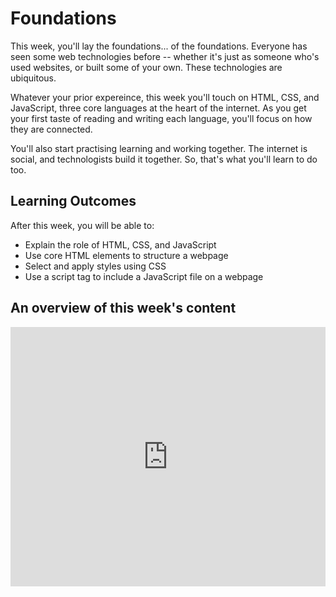 # Foundations

This week, you'll lay the foundations... of the foundations. Everyone has seen some web technologies before -- whether it's just as someone who's used websites, or built some of your own. These technologies are ubiquitous.

Whatever your prior expereince, this week you'll touch on HTML, CSS, and JavaScript, three core languages at the heart of the internet. As you get your first taste of reading and writing each language, you'll focus on how they are connected.

You'll also start practising learning and working together. The internet is social, and technologists build it together. So, that's what you'll learn to do too.

## Learning Outcomes

After this week, you will be able to:

- Explain the role of HTML, CSS, and JavaScript
- Use core HTML elements to structure a webpage
- Select and apply styles using CSS
- Use a script tag to include a JavaScript file on a webpage


## An overview of this week's content

<!-- TODO: replace weekly intro video -->

<div style="position: relative; padding-bottom: 56.25%; height: 0;"><iframe width="100%" height="415" src="https://www.youtube.com/embed/cyphH0b8iL4" title="Linking your CSS" frameborder="0" allow="accelerometer; autoplay; clipboard-write; encrypted-media; gyroscope; picture-in-picture" allowfullscreen></iframe></div>
<!-- </details>+ -->